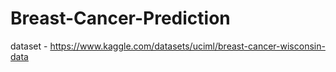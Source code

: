 # Breast-Cancer-Prediction

dataset - https://www.kaggle.com/datasets/uciml/breast-cancer-wisconsin-data
